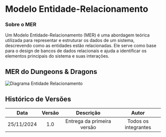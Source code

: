 # Modelo Entidade-Relacionamento

### Sobre o MER

Um Modelo Entidade-Relacionamento (MER) é uma abordagem teórica utilizada para representar e estruturar os dados de um sistema, descrevendo como as entidades estão relacionadas. Ele serve como base para o design de bancos de dados relacionais e ajuda a identificar os elementos principais do sistema e suas interações.

## MER do Dungeons & Dragons

![Diagrama Entidade Relacionamento](/2024.2-D-D-classico/imagens/MER.drawio.png)

## Histórico de Versões

|    Data    | Versão | Descrição | Autor |
| :---: | :----: | :---: | :---: |
| 25/11/2024 | 1.0 | Entrega da primeira versão | Todos os integrantes |
